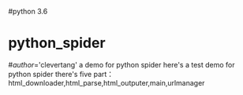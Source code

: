 #python 3.6
# python_spider
#_author_='clevertang'
a demo for python spider
here's a test demo for python spider
there's five part：html_downloader,html_parse,html_outputer,main,urlmanager
